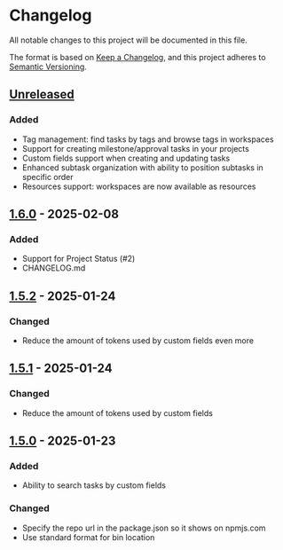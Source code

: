 # Changelog

All notable changes to this project will be documented in this file.

The format is based on [Keep a Changelog](https://keepachangelog.com/en/1.1.0/),
and this project adheres to [Semantic Versioning](https://semver.org/spec/v2.0.0.html).


## [Unreleased]

### Added
- Tag management: find tasks by tags and browse tags in workspaces
- Support for creating milestone/approval tasks in your projects
- Custom fields support when creating and updating tasks
- Enhanced subtask organization with ability to position subtasks in specific order
- Resources support: workspaces are now available as resources

## [1.6.0] - 2025-02-08

### Added

- Support for Project Status (#2)
- CHANGELOG.md

## [1.5.2] - 2025-01-24

### Changed

- Reduce the amount of tokens used by custom fields even more

## [1.5.1] - 2025-01-24

### Changed

- Reduce the amount of tokens used by custom fields

## [1.5.0] - 2025-01-23

### Added

- Ability to search tasks by custom fields

### Changed

- Specify the repo url in the package.json so it shows on npmjs.com
- Use standard format for bin location

[unreleased]: https://github.com/muuvlabs/muuv-cli/compare/v1.6.0..HEAD
[1.6.0]: https://github.com/olivierlacan/keep-a-changelog/compare/v1.5.2...v1.6.0
[1.5.2]: https://github.com/olivierlacan/keep-a-changelog/compare/v1.5.1...v1.5.2
[1.5.1]: https://github.com/olivierlacan/keep-a-changelog/compare/v1.5.0...v1.5.1
[1.5.0]: https://github.com/olivierlacan/keep-a-changelog/compare/v1.4.0...v1.5.0
